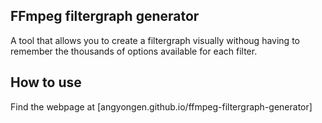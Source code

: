 ## FFmpeg filtergraph generator
A tool that allows you to create a filtergraph visually withoug having to remember the thousands of options available for each filter.

## How to use
Find the webpage at [angyongen.github.io/ffmpeg-filtergraph-generator]

